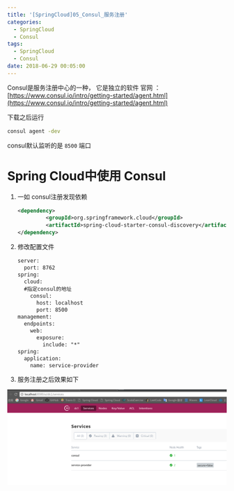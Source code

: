 ```yaml
---
title: '[SpringCloud]05_Consul_服务注册'
categories:
  - SpringCloud
  - Consul
tags:
  - SpringCloud
  - Consul
date: 2018-06-29 00:05:00
---
```


Consul是服务注册中心的一种， 它是独立的软件
官网 ： 
[https://www.consul.io/intro/getting-started/agent.html](https://www.consul.io/intro/getting-started/agent.html)

下载之后运行 

```bash
consul agent -dev
```

consul默认监听的是  `8500`  端口



# Spring Cloud中使用 Consul

1. 一如 consul注册发现依赖

   ```xml
   <dependency>
   			<groupId>org.springframework.cloud</groupId>
   			<artifactId>spring-cloud-starter-consul-discovery</artifactId>
   </dependency>
   
   ```

   

2. 修改配置文件

   ```
   server:
     port: 8762
   spring:
     cloud:
     #指定consul的地址
       consul:
         host: localhost
         port: 8500
   management:
     endpoints:
       web:
         exposure:
           include: "*"
   spring:
     application:
       name: service-provider
   
   ```

3. 服务注册之后效果如下

![](/images/spring_cloud_consul_00.png)